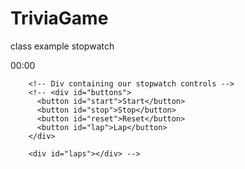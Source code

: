 # TriviaGame

class example stopwatch
 <div id="display">00:00</div>
  
        <!-- Div containing our stopwatch controls -->
        <!-- <div id="buttons">
          <button id="start">Start</button>
          <button id="stop">Stop</button>
          <button id="reset">Reset</button>
          <button id="lap">Lap</button>
        </div>
  
        <div id="laps"></div> -->